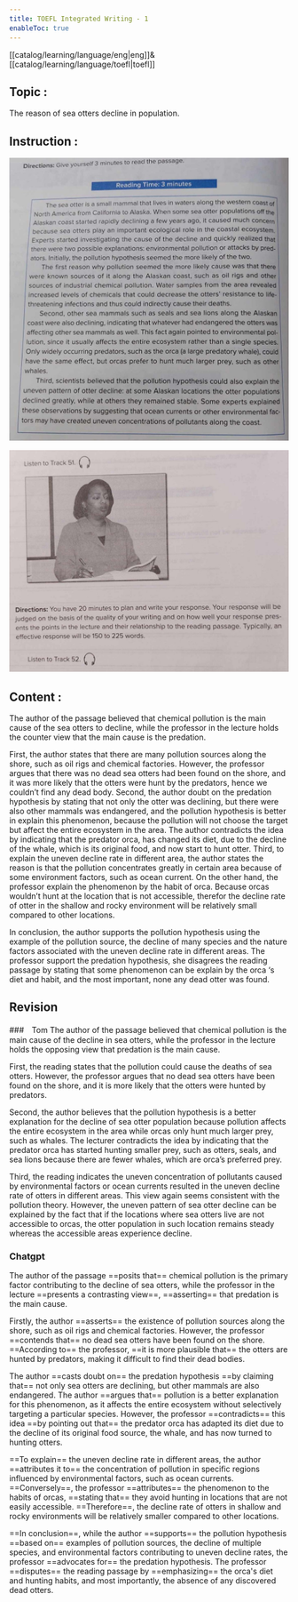 ```yaml
---
title: TOEFL Integrated Writing - 1
enableToc: true
---
```

[[catalog/learning/language/eng|eng]]&
[[catalog/learning/language/toefl|toefl]]   

## Topic : 
The reason of sea otters decline in population.

## Instruction :
![](images/english/TOEFL_Integrated_Writing_1_1.jpg)    

![](images/english/TOEFL_Integrated_Writing_1_2.jpg)    
## Content : 
The author of the passage believed that chemical pollution is the main cause of the sea otters to decline, while the professor in the lecture holds the counter view that the main cause is the predation. 

First, the author states that there are many pollution sources along the shore, such as oil rigs and chemical factories. However, the professor argues that there was no dead sea otters had been found on the shore, and it was more likely that the otters were hunt by the predators, hence we couldn’t find any dead body. Second, the author doubt on the predation hypothesis by stating that not only the otter was declining, but there were also other mammals was endangered, and the pollution hypothesis is better in explain this phenomenon, because the pollution will not choose the target but affect the entire ecosystem in the area. The author contradicts the idea by indicating that the predator orca, has changed its diet, due to the decline of the whale, which is its original food, and now start to hunt otter. Third, to explain the uneven decline rate in different area, the author states the reason is that the pollution concentrates greatly in certain area because of some environment factors, such as ocean current. On the other hand, the professor explain the phenomenon by the habit of orca. Because orcas wouldn’t hunt at the location that is not accessible, therefor the decline rate of otter in the shallow and rocky environment will be relatively small compared to other locations. 

In conclusion, the author supports the pollution hypothesis using the example of the pollution source, the decline of many species and the nature factors associated with the uneven decline rate in different areas. The professor support the predation hypothesis, she disagrees the reading passage by stating that some phenomenon can be explain by the orca ‘s diet and habit, and the most important, none any dead otter was found.

## Revision
###　Tom
The author of the passage believed that chemical pollution is the main cause of the decline in sea otters, while the professor in the lecture holds the opposing view that predation is the main cause. 

First, the reading states that the pollution could cause the deaths of sea otters. However, the professor argues that no dead sea otters have been found on the shore, and it is more likely that the otters were hunted by predators. 

Second, the author believes that the pollution hypothesis is a better explanation for the decline of sea otter population because pollution affects the entire ecosystem in the area while orcas only hunt much larger prey, such as whales. The lecturer contradicts the idea by indicating that the predator orca has started hunting smaller prey, such as otters, seals, and sea lions because there are fewer whales, which are orca’s preferred prey.  

Third, the reading indicates the uneven concentration of pollutants caused by environmental factors or ocean currents resulted in the uneven decline rate of otters in different areas. This view again seems consistent with the pollution theory. However, the uneven pattern of sea otter decline can be explained by the fact that if the locations where sea otters live are not accessible to orcas, the otter population in such location remains steady whereas the accessible areas experience decline.  

### Chatgpt
The author of the passage ==posits that== chemical pollution is the primary factor contributing to the decline of sea otters, while the professor in the lecture ==presents a contrasting view==, ==asserting== that predation is the main cause.

Firstly, the author ==asserts== the existence of pollution sources along the shore, such as oil rigs and chemical factories. However, the professor ==contends that== no dead sea otters have been found on the shore. ==According to== the professor, ==it is more plausible that== the otters are hunted by predators, making it difficult to find their dead bodies.

The author ==casts doubt on== the predation hypothesis ==by claiming that== not only sea otters are declining, but other mammals are also endangered. The author ==argues that== pollution is a better explanation for this phenomenon, as it affects the entire ecosystem without selectively targeting a particular species. However, the professor ==contradicts== this idea ==by pointing out that== the predator orca has adapted its diet due to the decline of its original food source, the whale, and has now turned to hunting otters.

==To explain== the uneven decline rate in different areas, the author ==attributes it to== the concentration of pollution in specific regions influenced by environmental factors, such as ocean currents. ==Conversely==, the professor ==attributes== the phenomenon to the habits of orcas, ==stating that== they avoid hunting in locations that are not easily accessible. ==Therefore==, the decline rate of otters in shallow and rocky environments will be relatively smaller compared to other locations.

==In conclusion==, while the author ==supports== the pollution hypothesis ==based on== examples of pollution sources, the decline of multiple species, and environmental factors contributing to uneven decline rates, the professor ==advocates for== the predation hypothesis. The professor ==disputes== the reading passage by ==emphasizing== the orca's diet and hunting habits, and most importantly, the absence of any discovered dead otters.